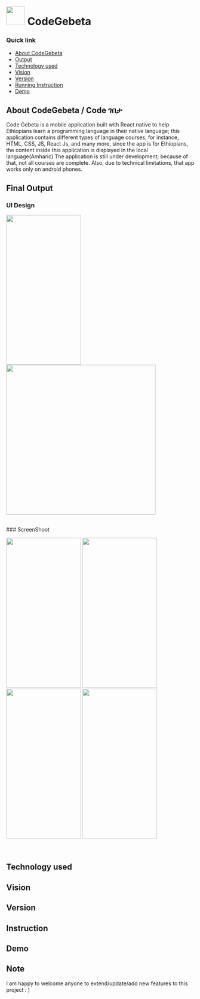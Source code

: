 # <img src="https://user-images.githubusercontent.com/57604289/137598441-f258594a-7396-44a2-a95b-99b0f50a41b8.png" width="50px" height="50px"> CodeGebeta

### Quick link

- [About CodeGebeta](#about-codegebeta-code-ገበታ)
- [Output](#final-output)
- [Technology used](#technology-used)
- [Vision](#vision)
- [Version](#version)
- [Running Instruction](#instruction)
- [Demo](#demo)


## About CodeGebeta / Code ገበታ

Code Gebeta is a mobile application built with React native to help Ethiopians learn a programming language in their native language; this application contains different types of language courses, for instance, HTML, CSS, JS, React Js, and many more, since the app is for Ethiopians, the content inside this application is displayed in the local language(Amharic)
The application is still under development; because of that, not all courses are complete. Also, due to technical limitations, that app works only on android phones.<br>

## Final Output

### UI Design
<p float="left">
<img src="https://user-images.githubusercontent.com/57604289/147479097-3ee10e7d-cc4c-485a-8120-1d3dbb6e1463.png" width="200px" height="400px">
<img src="https://user-images.githubusercontent.com/57604289/147479098-c96bbda8-de1c-4f54-b113-4a5ca7a2a29e.png" width="400px" height="400px">
</p>
<br>
### ScreenShoot<br>
<p float="left">
<img src="https://user-images.githubusercontent.com/57604289/147479398-fcd7b1d9-97d1-460e-bb07-0f88fd4866dc.jpg" width="200px" height="400px">
<img src="https://user-images.githubusercontent.com/57604289/147479400-c4f15b74-7af0-4a53-962c-e18ace287e33.jpg" width="200px" height="400px">
<img src="https://user-images.githubusercontent.com/57604289/147479402-0ffe778d-de50-4534-8998-a1d4a1c10622.jpg" width="200px" height="400px">
<img src="https://user-images.githubusercontent.com/57604289/147479403-a7b2d919-774f-4aae-b9c4-fbad0a4d71d1.jpg" width="200px" height="400px">
</p>
<br>

## Technology used

## Vision

## Version

## Instruction

## Demo


<!-- 
### How to use this repo

First, you need to clone the repository; please follow the steps below.
#
## Steps

### Step 1: clone this repository in your local machine
### Step 2: go the root folder
### Step 3: Open the terminal and run the code -  <npm install>  or yarn install 
### Step 4: yarn android -->
  
  
<!-- ## how the data displayed in the app
  

On this app, there are two sections to show the available courses. The first section displays popular / በጣም ተወዳጅ courses, and the list of all courses is horizontally scrollable. 

The second section, which is general / ሁሉም, displays all the courses, and it is vertically scrollable.

The data for the popular course and the general courses comes from the src/Data directory and passes as props inside the component.
 -->

## Note
  I am happy to welcome anyone to extend/update/add new features to this project : )
